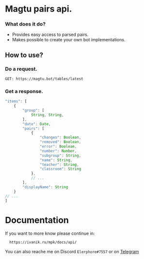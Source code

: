 # Magtu pairs api.
### What does it do?
- Provides easy access to parsed pairs.
- Makes possible to create your own bot implementations.

## How to use?
### Do a request.
```sh
GET: https://magtu.bot/tables/latest
```
### Get a response.
```js
"items": [
    {
        "group": [
            String, String,
        ],
        "date": Date,
        "pairs": [
            {
                "changes": Boolean,
                "removed": Boolean,
                "error": Boolean,
                "number": Number,
                "subgroup": String,
                "name": String,
                "teacher": String,
                "classroom": String
            },
            // ...
        ],
        "displayName": String
    }
// ...
]
```
# Documentation
If you want to more know please continue in:
```sh
  https://ivanik.ru/mpk/docs/api/
```
You can also reache me on Discord `Elerphore#7557` or on [Telegram](https://t.me/elerphore)
